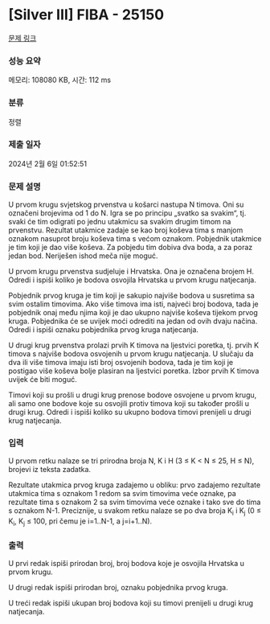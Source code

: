 # [Silver III] FIBA - 25150 

[문제 링크](https://www.acmicpc.net/problem/25150) 

### 성능 요약

메모리: 108080 KB, 시간: 112 ms

### 분류

정렬

### 제출 일자

2024년 2월 6일 01:52:51

### 문제 설명

<p>U prvom krugu svjetskog prvenstva u košarci nastupa N timova. Oni su označeni brojevima od 1 do N. Igra se po principu „svatko sa svakim“, tj. svaki će tim odigrati po jednu utakmicu sa svakim drugim timom na prvenstvu. Rezultat utakmice zadaje se kao broj koševa tima s manjom oznakom nasuprot broju koševa tima s većom oznakom. Pobjednik utakmice je tim koji je dao više koševa. Za pobjedu tim dobiva dva boda, a za poraz jedan bod. Neriješen ishod meča nije moguć.</p>

<p>U prvom krugu prvenstva sudjeluje i Hrvatska. Ona je označena brojem H. Odredi i ispiši koliko je bodova osvojila Hrvatska u prvom krugu natjecanja.</p>

<p>Pobjednik prvog kruga je tim koji je sakupio najviše bodova u susretima sa svim ostalim timovima. Ako više timova ima isti, najveći broj bodova, tada je pobjednik onaj među njima koji je dao ukupno najviše koševa tijekom prvog kruga. Pobjednika će se uvijek moći odrediti na jedan od ovih dvaju načina. Odredi i ispiši oznaku pobjednika prvog kruga natjecanja.</p>

<p>U drugi krug prvenstva prolazi prvih K timova na ljestvici poretka, tj. prvih K timova s najviše bodova osvojenih u prvom krugu natjecanja. U slučaju da dva ili više timova imaju isti broj osvojenih bodova, tada je tim koji je postigao više koševa bolje plasiran na ljestvici poretka. Izbor prvih K timova uvijek će biti moguć.</p>

<p>Timovi koji su prošli u drugi krug prenose bodove osvojene u prvom krugu, ali samo one bodove koje su osvojili protiv timova koji su također prošli u drugi krug. Odredi i ispiši koliko su ukupno bodova timovi prenijeli u drugi krug natjecanja.</p>

### 입력 

 <p>U prvom retku nalaze se tri prirodna broja N, K i H (3 ≤ K < N ≤ 25, H ≤ N), brojevi iz teksta zadatka.</p>

<p>Rezultate utakmica prvog kruga zadajemo u obliku: prvo zadajemo rezultate utakmica tima s oznakom 1 redom sa svim timovima veće oznake, pa rezultate tima s oznakom 2 sa svim timovima veće oznake i tako sve do tima s oznakom N-1. Preciznije, u svakom retku nalaze se po dva broja K<sub>i</sub> i K<sub>j</sub> (0 ≤ K<sub>i</sub>, K<sub>j</sub> ≤ 100, pri čemu je i=1..N-1, a j=i+1..N).</p>

### 출력 

 <p>U prvi redak ispiši prirodan broj, broj bodova koje je osvojila Hrvatska u prvom krugu.</p>

<p>U drugi redak ispiši prirodan broj, oznaku pobjednika prvog kruga.</p>

<p>U treći redak ispiši ukupan broj bodova koji su timovi prenijeli u drugi krug natjecanja.</p>

